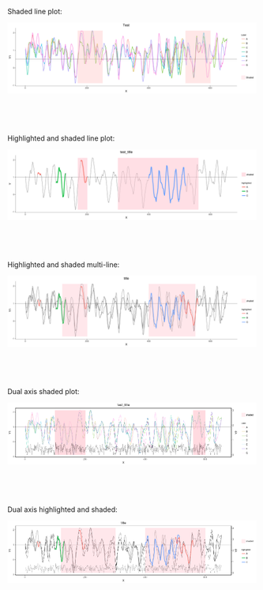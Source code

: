 
Shaded line plot:

![alt text](shaded_line_plot/test.png)


<br /> <br /> <br />


Highlighted and shaded line plot:

![alt text](highlighted_lines_and_shaded/highlighted_shaded.png)


<br /> <br /> <br />



Highlighted and shaded multi-line:

![alt text](shaded_highlighted_multi/test.png)

<br /> <br /> <br />



Dual axis shaded plot:

![alt text](dual_axis_shaded/test.png)


<br /> <br /> <br />



Dual axis highlighted and shaded:

![alt text](dual_highlighted_shaded/test.png)

<br /> <br /> <br />



